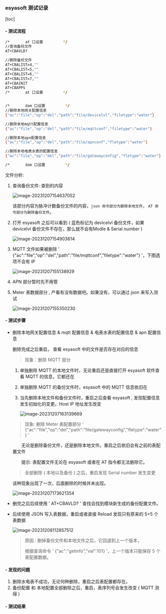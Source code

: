 ### esyasoft 测试记录

[toc]

#### - 测试流程 

```bash
/*       at 口设置         */
//查询备份文件
AT+CBAVLD?

//删除备份文件
AT+CBALIST=4,""
AT+CBALIST=5,""
AT+CBALIST=6,""
AT+CBALIST=7,""
AT+CBAINIT
AT+CBAPPS
/*       at 口设置         */


/*       dam 口设置         */
//删除本地网关配置信息
{"ac":"file","op":"del","path":"file/devicelvl","filetype":"water"}

//删除本地mqtt配置信息
{"ac":"file","op":"del","path":"file/mqttconf","filetype":"water"}

//删除本地apn配置信息
{"ac":"file","op":"del","path":"file/apnconf","fletype":"water"}

//删除本地电表水表的配置信息
{"ac":"file","op":"del","path":"file/gatewayconfig","fletype":"water"}

/*       dam 口设置         */
```

文件分析: 

1. 查询备份文件: 查到的内容

   ![image-20231207154637052](esyasoft%20%E6%B5%8B%E8%AF%95%E8%AE%B0%E5%BD%95_%E5%91%A8%E5%93%A5.assets/image-20231207154637052.png)

   该部分内容为脉冲计数备份文件的内容，`json 命令部分为删除本地文件`， `AT 命令部分为删除备份文件`。

2. 打开 esyasoft 之后可以看到 ( 蓝色标记为 devicelvl 备份文件，如果devicelvl 备份文件不存在，那么就不会有Modle & Serial number )

   ![image-20231207154903614](esyasoft%20%E6%B5%8B%E8%AF%95%E8%AE%B0%E5%BD%95_%E5%91%A8%E5%93%A5.assets/image-20231207154903614.png)

3. MQTT 文件如果被删除 ' {"ac":"file","op":"del","path":"file/mqttconf","filetype":"water"} '，下图选项不会有 IP

   ![image-20231207155138929](esyasoft%20%E6%B5%8B%E8%AF%95%E8%AE%B0%E5%BD%95_%E5%91%A8%E5%93%A5.assets/image-20231207155138929.png)

4. APN 部分暂时先不用管

5. Meter 表数据部分 , 产看有没有数据吧。如果没有，可以通过 json 来写入测试

   ![image-20231207155350230](esyasoft%20%E6%B5%8B%E8%AF%95%E8%AE%B0%E5%BD%95_%E5%91%A8%E5%93%A5.assets/image-20231207155350230.png)



#### - 测试步骤

- 删除本地网关配置信息 & mqtt 配置信息 & 电表水表的配置信息 & apn 配置信息

  删除完成之后重启， 查看 esyasoft 中的文件是否存在对应的信息

  > 现象：删除 MQTT 部分

  1. 单独删除 MQTT 的本地文件时，无论重启还是直接打开 esyasoft 软件查看 MQTT 的信息，它都还在

  2. 单独删除 MQTT 的备份文件时，esyasoft 中的 MQTT 信息依旧在

  3. 当先删除本地文件和备份文件时，重启之后查看 esyasoft , 发现配置信息发生初始化的变更。Host IP 地址发生改变

     ![image-20231207163139669](esyasoft%20%E6%B5%8B%E8%AF%95%E8%AE%B0%E5%BD%95_%E5%91%A8%E5%93%A5.assets/image-20231207163139669.png)

     

  > 现象: 删除 Meter 表配置部分 ' {"ac":"file","op":"del","path":"file/gatewayconfig","fletype":"water"} '

  &emsp;&emsp;无论是删除备份文件，还是删除本地文件。重启之后依旧会有之前的表配置文件

  &emsp;&emsp;提示: 表配置文件无论在 esyasoft 或者在 AT 指令都无法删除它。

  > 全部删除 ( 本地以及备份 ) 之后，重启发现 Serial number 发生变更

  该种现象出现了一次，后面删除的时候并未出现。

  ![image-20231207173621354](esyasoft%20%E6%B5%8B%E8%AF%95%E8%AE%B0%E5%BD%95_%E5%91%A8%E5%93%A5.assets/image-20231207173621354.png)

- 删完之后后续使用 ' AT+CBAVLD? ' 查找会找到模块新生成的备份配置文件。



- 后续使用 JSON 写入表数据，重启或者直接 Reload 发现只有原来的 5+5 个表数据

  ![image-20231208112857512](esyasoft%20%E6%B5%8B%E8%AF%95%E8%AE%B0%E5%BD%95.assets/image-20231208112857512.png)

  > 原因 : 删掉备份文件和本地文件之后，它回退到上一个版本，
  >
  > 根据查询命令 ' {"ac":"getinfo","val":101} '，上一个版本只能保存 5 个表配置数据。



#### - 发现的问题

1. 删除水电表不成功，无论何种删除，重启之后表配置都存在。
2. 备份配置 和 本地配置全部删除之后，重启，表序列号会发生改变 ( MQTT 测得 )



#### - 测试结果



















